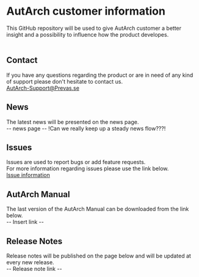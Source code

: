 # AutArch customer information
This GitHub repository will be used to give AutArch customer a better insight and a possibility to influence how the product developes.
<br/>
<br/>
## Contact
If you have any questions regarding the product or are in need of any kind of support please don't hesitate to contact us.  
[AutArch-Support@Prevas.se](mailto:AutArch-Support@Prevas.se)
<br/>
## News
The latest news will be presented on the news page.  
-- news page --  !Can we really keep up a steady news flow???!
<br/>
## Issues
Issues are used to report bugs or add feature requests.  
For more information regarding issues please use the link below.  
[Issue information](IssueInformation)
<br/>
## AutArch Manual
The last version of the AutArch Manual can be downloaded from the link below.  
-- Insert link --
<br/>
## Release Notes
Release notes will be published on the page below and will be updated at every new release.  
-- Release note link --
